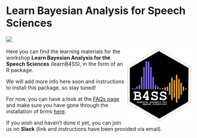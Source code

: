 
<!-- README.md is generated from README.Rmd. Please edit that file -->

# Learn Bayesian Analysis for Speech Sciences

<!-- badges: start -->

![](https://img.shields.io/badge/version-0.1.0-FFA70B.svg)
<!-- badges: end -->

<img src='man/figures/Logo.png' align="right" height="200" /> Here you
can find the learning materials for the workshop **Learn Bayesian
Analysis for the Speech Sciences** (learnB4SS), in the form of an R
package.

We will add more info here soon and instructions to install this
package, so stay tuned!

For now, you can have a look at the [FAQs
page](https://learnb4ss.github.io/learnB4SS/articles/faqs.html) and make
sure you have gone through the installation of brms
[here](https://learnb4ss.github.io/learnB4SS/articles/install-brms.html).

If you wish and haven’t done it yet, you can join us on **Slack** (link
and instructions have been provided via email).
